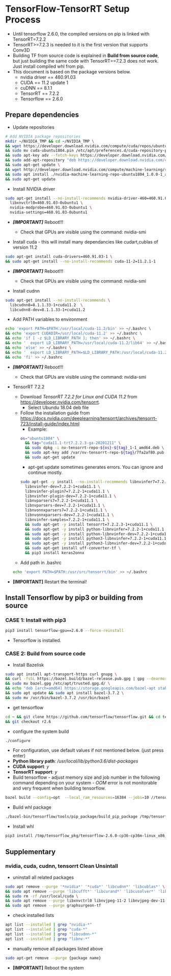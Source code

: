 # TensorFlow-TensorRT Setup Process
* Until tensorflow 2.6.0, the compiled versions on pip is linked with TensorRT=7.2.2
* TensorRT>=7.2.3 is needed to it is the first version that supports Conv3D
* Building TF from source code is explained in **Build from source code**, but just building the same code with TensorRT==7.2.3 does not work. Just install compiled whl from pip.
* This document is based on the package versions below.
  * nvidia driver == 460.91.03
  * CUDA == 11.2 update 1
  * cuDNN == 8.1.1
  * TensorRT == 7.2.2
  * Tensorflow == 2.6.0

## Prepare dependencies
* Update repositories
```bash
# Add NVIDIA package repositories
mkdir ~/NVIDIA_TMP && cd ~/NVIDIA_TMP \
&& wget https://developer.download.nvidia.com/compute/cuda/repos/ubuntu1804/x86_64/cuda-ubuntu1804.pin \
&& sudo mv cuda-ubuntu1804.pin /etc/apt/preferences.d/cuda-repository-pin-600 \
&& sudo apt-key adv --fetch-keys https://developer.download.nvidia.com/compute/cuda/repos/ubuntu1804/x86_64/7fa2af80.pub \
&& sudo add-apt-repository "deb https://developer.download.nvidia.com/compute/cuda/repos/ubuntu1804/x86_64/ /" \
&& sudo apt-get update \
&& wget http://developer.download.nvidia.com/compute/machine-learning/repos/ubuntu1804/x86_64/nvidia-machine-learning-repo-ubuntu1804_1.0.0-1_amd64.deb \
&& sudo apt install ./nvidia-machine-learning-repo-ubuntu1804_1.0.0-1_amd64.deb \
&& sudo apt-get update
```

* Install NVIDIA driver
```bash
sudo apt-get install --no-install-recommends nvidia-driver-460=460.91.03-0ubuntu1 \
  libxnvctrl0=460.91.03-0ubuntu1 \
  nvidia-modprobe=460.91.03-0ubuntu1 \
  nvidia-settings=460.91.03-0ubuntu1
```

* ***[IMPORTANT]*** Reboot!!!  
  * Check that GPUs are visible using the command: nvidia-smi

* Install cuda - this will install many dependancies like cudart,cublas of version 11.2
```bash
sudo apt-get install cuda-drivers=460.91.03-1 \
&& sudo apt-get install --no-install-recommends cuda-11-2=11.2.1-1
```

* ***[IMPORTANT]*** Reboot!!!  
  * Check that GPUs are visible using the command: nvidia-smi

* Install cudnn
```bash
sudo apt-get install --no-install-recommends \
  libcudnn8=8.1.1.33-1+cuda11.2  \
  libcudnn8-dev=8.1.1.33-1+cuda11.2
```

* Add PATH variables to environment
```bash
echo 'export PATH=$PATH:/usr/local/cuda-11.2/bin' >> ~/.bashrc \
&& echo 'export CUDADIR=/usr/local/cuda-11.2' >> ~/.bashrc \
&& echo 'if [ -z $LD_LIBRARY_PATH ]; then' >> ~/.bashrc \
&& echo '  export LD_LIBRARY_PATH=/usr/local/cuda-11.2/lib64' >> ~/.bashrc \
&& echo 'else' >> ~/.bashrc \
&& echo '  export LD_LIBRARY_PATH=$LD_LIBRARY_PATH:/usr/local/cuda-11.2/lib64' >> ~/.bashrc \
&& echo 'fi' >> ~/.bashrc  
```

* ***[IMPORTANT]*** Reboot!!!  
  * Check that GPUs are visible using the command: nvidia-smi

* TensorRT 7.2.2
  * Download *TensorRT 7.2.2 for Linux and CUDA 11.2* from https://developer.nvidia.com/tensorrt.
    * Select Ubundu 18.04 deb file
  * Follow the installation guide from https://docs.nvidia.com/deeplearning/tensorrt/archives/tensorrt-723/install-guide/index.html
    * Example:
    ```bash
    os="ubuntu1804" \
      && tag="cuda11.1-trt7.2.2.3-ga-20201211" \
      && sudo dpkg -i nv-tensorrt-repo-${os}-${tag}_1-1_amd64.deb \
      && sudo apt-key add /var/nv-tensorrt-repo-${tag}/7fa2af80.pub \
      && sudo apt-get update
    ```
    * apt-get update sometimes generates errors. You can ignore and continue mostly.
    ```bash  
    sudo apt-get -y install --no-install-recommends libnvinfer7=7.2.2-1+cuda11.1 \
      libnvinfer-dev=7.2.2-1+cuda11.1 \
      libnvinfer-plugin7=7.2.2-1+cuda11.1 \
      libnvinfer-plugin-dev=7.2.2-1+cuda11.1 \
      libnvparsers7=7.2.2-1+cuda11.1 \
      libnvparsers-dev=7.2.2-1+cuda11.1 \
      libnvonnxparsers7=7.2.2-1+cuda11.1 \
      libnvonnxparsers-dev=7.2.2-1+cuda11.1 \
      libnvinfer-samples=7.2.2-1+cuda11.1 \
      && sudo apt-get -y install tensorrt=7.2.2.3-1+cuda11.1 \
      && sudo apt-get -y install python-libnvinfer=7.2.2-1+cuda11.1 \
      && sudo apt-get -y install python-libnvinfer-dev=7.2.2-1+cuda11.1 \
      && sudo apt-get -y install python3-libnvinfer=7.2.2-1+cuda11.1 \
      && sudo apt-get -y install python3-libnvinfer-dev=7.2.2-1+cuda11.1 \
      && sudo apt-get install uff-converter-tf \
      && pip3 install keras2onnx
    ```
  * Add path in .bashrc
  ```bash
  echo 'export PATH=$PATH:/usr/src/tensorrt/bin' >> ~/.bashrc
  ```

* **[IMPORTANT]** Restart the terminal!
  
## Install Tensorflow by pip3 or building from source
### CASE 1: Install with pip3
```bash
pip3 install tensorflow-gpu==2.6.0 --force-reinstall
```
  * Tensorflow is installed. 

### CASE 2: Build from source code
* Install Bazelisk
```bash
sudo apt install apt-transport-https curl gnupg \
&& curl -fsSL https://bazel.build/bazel-release.pub.gpg | gpg --dearmor > bazel.gpg \
&& sudo mv bazel.gpg /etc/apt/trusted.gpg.d/ \
&& echo "deb [arch=amd64] https://storage.googleapis.com/bazel-apt stable jdk1.8" | sudo tee /etc/apt/sources.list.d/bazel.list \
&& sudo apt update && sudo apt install bazel-3.7.2 \
&& sudo mv /usr/bin/bazel-3.7.2 /usr/bin/bazel
```
* get tensorflow
```bash
cd ~ && git clone https://github.com/tensorflow/tensorflow.git && cd tensorflow \
&& git checkout r2.6
```
* configure the system build
```bash
./configure
```
  * For configuration, use default values if not mentioned below. (just press enter)
  * **Python library path**: */usr/local/lib/python3.6/dist-packages*
  * **CUDA support**: *y*
  * **TensorRT support**: *y*
* Build tensorflow - adjust memory size and job number in the following command depending on your system - *OOM* error is not monitorable and very frequent when building tensorflow.
```bash
bazel build --config=opt  --local_ram_resources=16384 --jobs=10 //tensorflow/tools/pip_package:build_pip_package
```
* Build whl package
```bash
./bazel-bin/tensorflow/tools/pip_package/build_pip_package /tmp/tensorflow_pkg
```
* Install whl
```bash
pip3 install /tmp/tensorflow_pkg/tensorflow-2.6.0-cp36-cp36m-linux_x86_64.whl --force-reinstall
```

## Supplementary
### nvidia, cuda, cudnn, tensorrt Clean Unsintall
* uninstall all related packages
```bash
sudo apt remove --purge '*nvidia*' '*cuda*' 'libcudnn*' 'libcublas*' \
&& sudo apt remove --purge 'libcufft*' 'libcurand*' 'libcusolver*' 'libcusparse*' 'libnpp*' \
&& sudo rm -rf /usr/local/cuda \
&& sudo apt remove --purge libxnvctrl0 libnvjpeg-11-2 libnvjpeg-dev-11-2 \
&& sudo apt remove --purge graphsurgeon-tf
```
* check installed lists
```bash
apt list --installed | grep "nvidia-*"
apt list --installed | grep "cuda-*"
apt list --installed | grep "libcudnn-*"
apt list --installed | grep "libnv-*"
```
* manually remove all packages listed above
```bash
sudo apt-get remove --purge {package name}
```
* **[IMPORTANT]** Reboot the system
